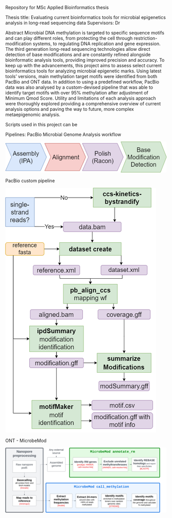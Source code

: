 Repository for MSc Applied Bioinformatics thesis

Thesis title: Evaluating current bioinformatics tools ​for microbial epigenetics analysis​ in long-read sequencing data
Supervisors: Dr

Abstract
Microbial DNA methylation is targeted to specific sequence motifs and can play different roles, from protecting the cell through restriction-modification systems, to regulating DNA replication and gene expression. The third generation long-read sequencing technologies allow direct detection of base modifications and are constantly refined alongside bioinformatic analysis tools, providing improved precision and accuracy. To keep up with the advancements, this project aims to assess select current bioinformatics tools for analyzing microbial epigenetic marks. Using latest tools’ versions, main methylation target motifs were identified from both PacBio and ONT data. In addition to using a predefined workflow, PacBio data was also analysed by a custom-devised pipeline that was able to identify target motifs with over 95% methylation after adjustment of Minimum Qmod Score. Utility and limitations of each analysis approach were thoroughly explored providing a comprehensive overview of current analysis options and paving the way to future, more complex metaepigenomic analysis.

Scripts used in this project can be 

Pipelines:
PacBio Microbial Genome Analysis workflow

![Model](https://github.com/anjatolic/methylBact/blob/main/pb_wf.drawio.png)

PacBio custom pipeline

![Model](https://github.com/anjatolic/methylBact/blob/main/pb_custom.drawio.png)

ONT - MicrobeMod

![Model](https://github.com/anjatolic/methylBact/blob/main/PipelineOverview%20ONT.png)


